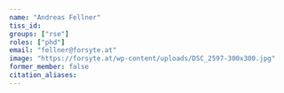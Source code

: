 ```yaml
---
name: "Andreas Fellner"
tiss_id: 
groups: ["rse"]
roles: ["phd"]
email: "fellner@forsyte.at"
image: "https://forsyte.at/wp-content/uploads/DSC_2597-300x300.jpg"
former_member: false
citation_aliases:
---
```


<!--
Your custom content goes here.
-->